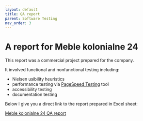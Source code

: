 ```yaml
---
layout: default
title: QA report
parent: Software Testing
nav_order: 3
---
```


A report for Meble kolonialne 24
==================

This report was a commercial project prepared for the company.

It involved functional and nonfunctional testing including:
* Nielsen usibility heuristics
* performance testing via [PageSpeed Testing](https://pagespeed.web.dev/?utm_source=psi&utm_medium=redirect) tool
* accessibility testing
* documentation testing

Below I give you a direct link to the report prepared in Excel sheet: 

[Meble kolonialne 24 QA report](../images/report.xlsx)